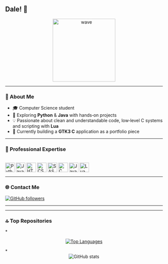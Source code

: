 ## Dale! 👋

<div align="center">
  <img src="https://media.giphy.com/media/LmNwrBhejkK9EFP504/giphy.gif" width="200" alt="wave"/>
</div>

---

### 👤 About Me
- 🎓 Computer Science student  
- 🌱 Exploring **Python** & **Java** with hands‑on projects  
- 💡 Passionate about clean and understandable code, low‑level C systems and scripting with **Lua**  
- 🔭 Currently building a **GTK3 C** application as a portfolio piece  

---

### 🔧 Professional Expertise
<div style="display: inline_block"><br>
  <img align="center" alt="Python"    height="30" src="https://img.shields.io/badge/Python-3776AB?style=for-the-badge&logo=python&logoColor=white"/>
  <img align="center" alt="JavaScript"height="30" src="https://img.shields.io/badge/JavaScript-F7DF1E?style=for-the-badge&logo=javascript&logoColor=black"/>
  <img align="center" alt="HTML5"     height="30" src="https://img.shields.io/badge/HTML5-E34F26?style=for-the-badge&logo=html5&logoColor=white"/>
  <img align="center" alt="CSS3"      height="30" src="https://img.shields.io/badge/CSS3-1572B6?style=for-the-badge&logo=css3&logoColor=white"/>
  <img align="center" alt="SASS"      height="30" src="https://img.shields.io/badge/SASS-CC6699?style=for-the-badge&logo=sass&logoColor=white"/>
  <img align="center" alt="C"         height="30" src="https://img.shields.io/badge/C-00599C?style=for-the-badge&logo=c&logoColor=white"/>
  <img align="center" alt="Java"      height="30" src="https://img.shields.io/badge/Java-ED8B00?style=for-the-badge&logo=openjdk&logoColor=white"/>
  <img align="center" alt="Lua"       height="30" src="https://img.shields.io/badge/Lua-2C2D72?style=for-the-badge&logo=lua&logoColor=white"/>
</div>

---

### 🌐 Contact Me<br>
[![GitHub followers](https://img.shields.io/github/followers/Geneblis?style=social)](https://github.com/Geneblis)  
<!--
[![LinkedIn](https://img.shields.io/badge/LinkedIn-0A66C2?style=social&logo=linkedin)](https://linkedin.com/in/yourprofile)  
!-->
---

<!--
### ✍️ Random Dev Quote
> “Programs must be written for people to read, and only incidentally for machines to execute.”  
> – Harold Abelson
!-->
---

### 🔝 Top Repositories
*<div align="center">
  [![Top Languages](https://github-readme-stats.vercel.app/api/top-langs?username=Geneblis&layout=compact&theme=dark)](https://github.com/Geneblis)
</div>*
<br>
<div align="center">
  <img src="https://github-readme-stats.vercel.app/api?username=Geneblis&show_icons=true&theme=dark" alt="GitHub stats"/>
</div>
